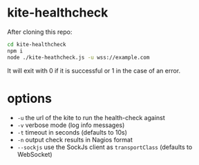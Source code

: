 kite-healthcheck
================
After cloning this repo:
``` bash
cd kite-healthcheck
npm i
node ./kite-heathcheck.js -u wss://example.com
```
It will exit with 0 if it is successful or 1 in the case of an error.

# options
* `-u` the url of the kite to run the health-check against
* `-v` verbose mode (log info messages)
* `-t` timeout in seconds (defaults to 10s)
* `-n` output check results in Nagios format
* `--sockjs` use the SockJs client as `transportClass` (defaults to WebSocket)

